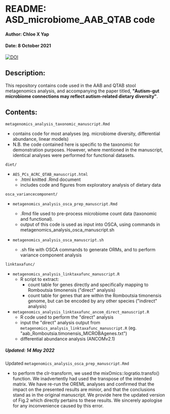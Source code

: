 # README: ASD_microbiome_AAB_QTAB code
#### Author: Chloe X Yap
#### Date: 8 October 2021

[![DOI](https://zenodo.org/badge/376450308.svg)](https://zenodo.org/badge/latestdoi/376450308)

## Description:
This repository contains code used in the AAB and QTAB stool metagenomics analysis, and accompanying the paper titled, **"Autism-gut microbiome connections may reflect autism-related dietary diversity"**.

## Contents:
`metagenomics_analysis_taxonomic_manuscript.Rmd`

* contains code for most analyses (eg. microbiome diversity, differential abundance, linear models)
* N.B. the code contained here is specific to the taxonomic for demonstration purposes.
	However, where mentioned in the manuscript, identical analyses were performed for functional datasets.

`diet/`
* `AES_PCs_ACRC_QTAB_manuscript.html`
	* .html knitted .Rmd document
	* includes code and figures from exploratory analysis of dietary data

`osca_variancecomponent/`
* `metagenomics_analysis_osca_prep_manuscript.Rmd`
	* .Rmd file used to pre-process microbiome count data (taxonomic and functional).
	* output of this code is used as input into OSCA, using commands in metagenomics_analysis_osca_manuscript.sh

* `metagenomics_analysis_osca_manuscript.sh`
	* .sh file with OSCA commands to generate ORMs, and to perform variance component analysis

`linktaxafunc/`
* `metagenomics_analysis_linktaxafunc_manuscript.R`
	* R script to extract:
		* count table for genes directly and specifically mapping to Romboutsia timonensis ("direct" analysis)
	 	* count table for genes that are within the Romboutsia timonensis genome, but can be encoded by any other species ("indirect" analysis)
* `metagenomics_analysis_linktaxafunc_ancom_direct_manuscript.R`
	* R code used to perform the "direct" analysis
	* input the "direct" analysis output from `metagenomics_analysis_linktaxafunc_manuscript.R` (eg. "aab_Romboutsia.timonensis_MICROBAgenes.txt")
	* differential abundance analysis (ANCOMv2.1)

##### Updated: 14 May 2022

Updated `metagenomics_analysis_osca_prep_manuscript.Rmd`
- to perform the clr-transform, we used the mixOmics::logratio.transfo() function. We inadvertently had used the transpose of the intended matrix. We have re-run the OREML analyses and confirmed that the impact on the presented results are minior, and that the conclusions stand as in the original manuscript. We provide here the updated version of Fig.2 which directly pertains to these results. We sincerely apologise for any inconvenience caused by this error.